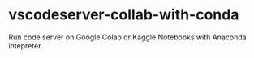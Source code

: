 # vscodeserver-collab-with-conda
Run code server on Google Colab or Kaggle Notebooks with Anaconda intepreter
